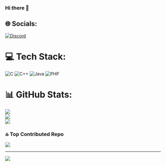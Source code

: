 ### Hi there  👋


## 🌐 Socials:
[![Discord](https://img.shields.io/badge/Discord-%237289DA.svg?logo=discord&logoColor=white)](https://discord.gg/usermode.sys) 

# 💻 Tech Stack:
![C](https://img.shields.io/badge/c-%2300599C.svg?style=for-the-badge&logo=c&logoColor=white) ![C++](https://img.shields.io/badge/c++-%2300599C.svg?style=for-the-badge&logo=c%2B%2B&logoColor=white) ![Java](https://img.shields.io/badge/java-%23ED8B00.svg?style=for-the-badge&logo=openjdk&logoColor=white) ![PHP](https://img.shields.io/badge/php-%23777BB4.svg?style=for-the-badge&logo=php&logoColor=white)
# 📊 GitHub Stats:
![](https://github-readme-stats.vercel.app/api?username=Goose1338&theme=radical&hide_border=false&include_all_commits=false&count_private=false)<br/>
![](https://github-readme-streak-stats.herokuapp.com/?user=Goose1338&theme=radical&hide_border=false)<br/>
![](https://github-readme-stats.vercel.app/api/top-langs/?username=Goose1338&theme=radical&hide_border=false&include_all_commits=false&count_private=false&layout=compact)

### 🔝 Top Contributed Repo
![](https://github-contributor-stats.vercel.app/api?username=Goose1338&limit=5&theme=dark&combine_all_yearly_contributions=true)

---
[![](https://visitcount.itsvg.in/api?id=Goose1338&icon=0&color=0)](https://visitcount.itsvg.in)

<!-- Proudly created with GPRM ( https://gprm.itsvg.in ) -->
